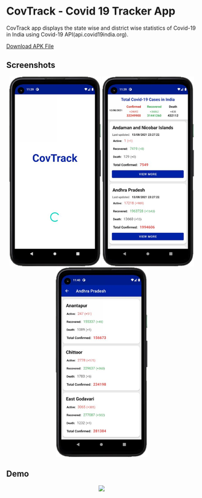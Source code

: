 # CovTrack - Covid 19 Tracker App
CovTrack app displays the state wise and district wise statistics of Covid-19 in India using Covid-19 API(api.covid19india.org).

<a id="apk-link" href="https://raw.githubusercontent.com/praveenb7/CovTrack/app/release/CovTrack.apk"> Download APK File </a>

## Screenshots
<p align="center">
<img src = "Screenshots/splashscreen.png" height=500px>
<img src = "Screenshots/statewisecases.png" height=500px>
<img src = "Screenshots/districtwisecases.png" height=500px>
</p>

## Demo
<p align="center">
<img src = "Screenshots/CovTrack.gif" height=700px>
</p>
